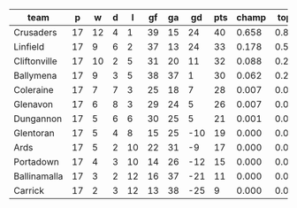 |     team     | p  | w  | d | l  | gf | ga | gd  | pts | champ | top2  | top3  | top4  |  5-7  | bot4  | bot3  | bot2  |
|--------------|----|----|---|----|----|----|-----|-----|-------|-------|-------|-------|-------|-------|-------|-------|
| Crusaders    | 17 | 12 | 4 |  1 | 39 | 15 |  24 |  40 | 0.658 | 0.866 | 0.954 | 0.987 | 0.013 | 0.000 | 0.000 | 0.000|
| Linfield     | 17 |  9 | 6 |  2 | 37 | 13 |  24 |  33 | 0.178 | 0.515 | 0.749 | 0.897 | 0.101 | 0.000 | 0.000 | 0.000|
| Cliftonville | 17 | 10 | 2 |  5 | 31 | 20 |  11 |  32 | 0.088 | 0.290 | 0.552 | 0.773 | 0.222 | 0.000 | 0.000 | 0.000|
| Ballymena    | 17 |  9 | 3 |  5 | 38 | 37 |   1 |  30 | 0.062 | 0.243 | 0.479 | 0.720 | 0.273 | 0.001 | 0.000 | 0.000|
| Coleraine    | 17 |  7 | 7 |  3 | 25 | 18 |   7 |  28 | 0.007 | 0.043 | 0.128 | 0.285 | 0.651 | 0.014 | 0.003 | 0.000|
| Glenavon     | 17 |  6 | 8 |  3 | 29 | 24 |   5 |  26 | 0.007 | 0.036 | 0.109 | 0.246 | 0.673 | 0.022 | 0.005 | 0.001|
| Dungannon    | 17 |  5 | 6 |  6 | 30 | 25 |   5 |  21 | 0.001 | 0.007 | 0.028 | 0.084 | 0.679 | 0.085 | 0.026 | 0.007|
| Glentoran    | 17 |  5 | 4 |  8 | 15 | 25 | -10 |  19 | 0.000 | 0.000 | 0.001 | 0.003 | 0.155 | 0.575 | 0.277 | 0.102|
| Ards         | 17 |  5 | 2 | 10 | 22 | 31 |  -9 |  17 | 0.000 | 0.000 | 0.001 | 0.005 | 0.183 | 0.505 | 0.235 | 0.083|
| Portadown    | 17 |  4 | 3 | 10 | 14 | 26 | -12 |  15 | 0.000 | 0.000 | 0.000 | 0.000 | 0.035 | 0.870 | 0.673 | 0.347|
| Ballinamalla | 17 |  3 | 2 | 12 | 16 | 37 | -21 |  11 | 0.000 | 0.000 | 0.000 | 0.000 | 0.012 | 0.944 | 0.841 | 0.631|
| Carrick      | 17 |  2 | 3 | 12 | 13 | 38 | -25 |   9 | 0.000 | 0.000 | 0.000 | 0.000 | 0.003 | 0.984 | 0.940 | 0.829|
